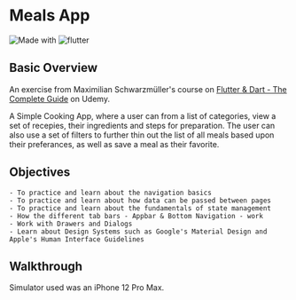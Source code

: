 # Meals App

![Made with](https://img.shields.io/badge/Made%20with-Dart-blue)
![flutter](https://img.shields.io/badge/flutter-v1.22.5-blue)

## Basic Overview

An exercise from Maximilian Schwarzmüller's course on [Flutter & Dart - The Complete Guide](https://www.udemy.com/course/learn-flutter-dart-to-build-ios-android-apps/) on Udemy.

A Simple Cooking App, where a user can from a list of categories, view a set of recepies, their ingredients and steps for preparation. The user can also use a set of filters to further thin out the list of all meals based upon their preferances, as well as save a meal as their favorite.

## Objectives
```
- To practice and learn about the navigation basics
- To practice and learn about how data can be passed between pages
- To practice and learn about the fundamentals of state management
- How the different tab bars - Appbar & Bottom Navigation - work
- Work with Drawers and Dialogs
- Learn about Design Systems such as Google's Material Design and Apple's Human Interface Guidelines
```

## Walkthrough

Simulator used was an iPhone 12 Pro Max.

<!-- ### In Portrait Mode
<div style="display:flex">
    <img src="/Screenshots/1.png" alt="Screenshot" width=30%>
    <img src="/Screenshots/2.png" alt="Screenshot" width=30%>
    <img src="/Screenshots/3.png" alt="Screenshot" width=30%>
    <img src="/Screenshots/4.png" alt="Screenshot" width=30%>
    <img src="/Screenshots/5.png" alt="Screenshot" width=30%>
</div> -->